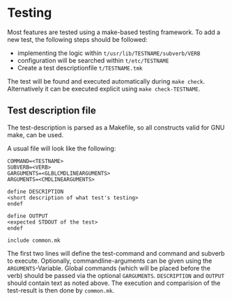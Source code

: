 # Testing #

Most features are tested using a make-based testing framework.
To add a new test, the following steps should be followed:

* implementing the logic within `t/usr/lib/TESTNAME/subverb/VERB`
* configuration will be searched within `t/etc/TESTNAME`
* Create a test descriptionfile `t/TESTNAME.tmk`

The test will be found and executed automatically during `make check`.
Alternatively it can be executed explicit using `make check-TESTNAME`.

## Test description file ##

The test-description is parsed as a Makefile, so all constructs valid
for GNU make, can be used.

A usual file will look like the following:

	COMMAND=<TESTNAME>
	SUBVERB=<VERB>
	GARGUMENTS=<GLBLCMDLINEARGUMENTS>
	ARGUMENTS=<CMDLINEARGUMENTS>

	define DESCRIPTION
	<short description of what test's testing>
	endef

	define OUTPUT
	<expected STDOUT of the test>
	endef

	include common.mk

The first two lines will define the test-command and command and subverb
to execute. Optionally, commandline-arguments can be given using the
`ARGUMENTS`-Variable. Global commands (which will be placed before the verb)
should be passed via the optional `GARGUMENTS`.
`DESCRIPTION` and `OUTPUT` should contain text as noted above.
The execution and comparision of the test-result is then done by
`common.mk`.

